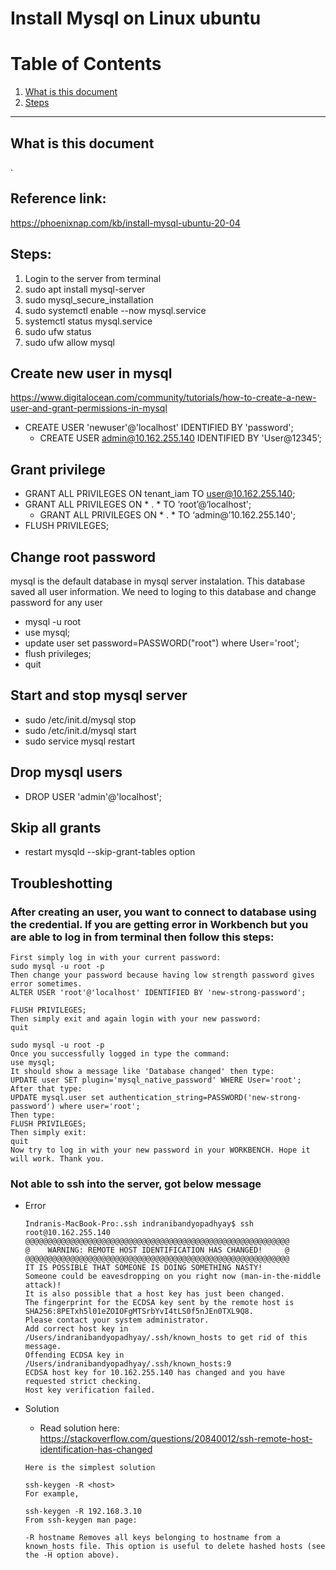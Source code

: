 # Install Mysql on Linux ubuntu

# Table of Contents
1. [What is this document](#purpose)
1. [Steps](#steps)

---
## What is this document <a name="purpose"></a>
.
## Reference link:
https://phoenixnap.com/kb/install-mysql-ubuntu-20-04

## Steps:
1. Login to the server from terminal
1. sudo apt install mysql-server
1. sudo mysql_secure_installation
1. sudo systemctl enable --now mysql.service
1. systemctl status mysql.service
1. sudo ufw status 
1. sudo  ufw allow mysql

## Create new user in mysql
https://www.digitalocean.com/community/tutorials/how-to-create-a-new-user-and-grant-permissions-in-mysql
- CREATE USER 'newuser'@'localhost' IDENTIFIED BY 'password';
    - CREATE USER admin@10.162.255.140 IDENTIFIED BY 'User@12345’;


## Grant privilege
- GRANT ALL PRIVILEGES ON tenant_iam TO user@10.162.255.140;
- GRANT ALL PRIVILEGES ON * . * TO ‘root’@‘localhost';
    - GRANT ALL PRIVILEGES ON * . * TO ‘admin@’10.162.255.140';
- FLUSH PRIVILEGES;

## Change root password 
mysql is the default database in mysql server instalation. This database saved all user information. We need to loging to this database and change password for any user

- mysql -u root
- use mysql;
- update user set password=PASSWORD("root") where User='root';
- flush privileges;
- quit

## Start and stop mysql server
- sudo /etc/init.d/mysql stop
- sudo /etc/init.d/mysql start
- sudo service mysql restart

## Drop mysql users
- DROP USER 'admin'@'localhost';

## Skip all grants
- restart mysqld --skip-grant-tables option

## Troubleshotting
### After creating an user, you want to connect to database using the credential. If you are getting error in Workbench but you are able to log in from terminal then follow this steps: 

```
First simply log in with your current password:
sudo mysql -u root -p
Then change your password because having low strength password gives error sometimes.
ALTER USER 'root'@'localhost' IDENTIFIED BY 'new-strong-password';

FLUSH PRIVILEGES;
Then simply exit and again login with your new password:
quit

sudo mysql -u root -p
Once you successfully logged in type the command:
use mysql;
It should show a message like 'Database changed' then type:
UPDATE user SET plugin='mysql_native_password' WHERE User='root';
After that type:
UPDATE mysql.user set authentication_string=PASSWORD('new-strong-password') where user='root';
Then type:
FLUSH PRIVILEGES;
Then simply exit:
quit
Now try to log in with your new password in your WORKBENCH. Hope it will work. Thank you.

```

### Not able to ssh into the server, got below message

- Error
    ``` 
    Indranis-MacBook-Pro:.ssh indranibandyopadhyay$ ssh root@10.162.255.140
    @@@@@@@@@@@@@@@@@@@@@@@@@@@@@@@@@@@@@@@@@@@@@@@@@@@@@@@@@@@
    @    WARNING: REMOTE HOST IDENTIFICATION HAS CHANGED!     @
    @@@@@@@@@@@@@@@@@@@@@@@@@@@@@@@@@@@@@@@@@@@@@@@@@@@@@@@@@@@
    IT IS POSSIBLE THAT SOMEONE IS DOING SOMETHING NASTY!
    Someone could be eavesdropping on you right now (man-in-the-middle attack)!
    It is also possible that a host key has just been changed.
    The fingerprint for the ECDSA key sent by the remote host is
    SHA256:8PETxh5l01eZOIOFgMTSrbYvI4tLS0f5nJEn0TXL9Q8.
    Please contact your system administrator.
    Add correct host key in /Users/indranibandyopadhyay/.ssh/known_hosts to get rid of this message.
    Offending ECDSA key in /Users/indranibandyopadhyay/.ssh/known_hosts:9
    ECDSA host key for 10.162.255.140 has changed and you have requested strict checking.
    Host key verification failed.

    ```

- Solution
    - Read solution here: https://stackoverflow.com/questions/20840012/ssh-remote-host-identification-has-changed
    
    ```
    Here is the simplest solution

    ssh-keygen -R <host>
    For example,

    ssh-keygen -R 192.168.3.10
    From ssh-keygen man page:

    -R hostname Removes all keys belonging to hostname from a known_hosts file. This option is useful to delete hashed hosts (see the -H option above).
    ```

